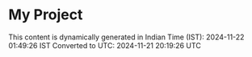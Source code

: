 # My Project

This content is dynamically generated in Indian Time (IST): 2024-11-22 01:49:26 IST
Converted to UTC: 2024-11-21 20:19:26 UTC
